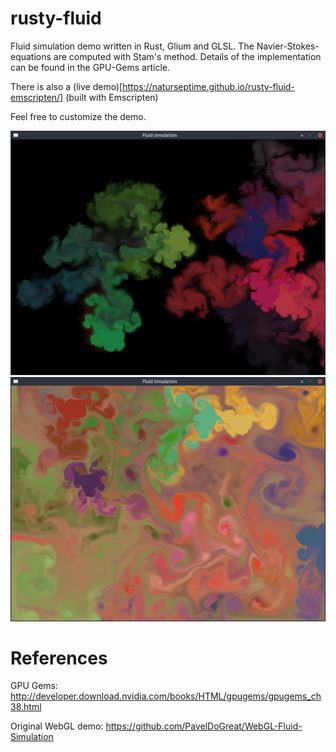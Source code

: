 # rusty-fluid
Fluid simulation demo written in Rust, Glium and GLSL.
The Navier-Stokes-equations are computed with Stam's method.
Details of the implementation can be found in the GPU-Gems article.

There is also a (live demo)[https://naturseptime.github.io/rusty-fluid-emscripten/] (built with Emscripten)

Feel free to customize the demo.

<img src="/screenshot1.jpg">
<img src="/screenshot2.jpg">

# References

GPU Gems: http://developer.download.nvidia.com/books/HTML/gpugems/gpugems_ch38.html

Original WebGL demo: https://github.com/PavelDoGreat/WebGL-Fluid-Simulation